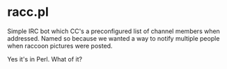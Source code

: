 # racc.pl

Simple IRC bot which CC's a preconfigured list of channel members when
addressed. Named so because we wanted a way to notify multiple people when
raccoon pictures were posted.

Yes it's in Perl. What of it?


